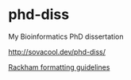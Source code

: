 # phd-diss

My Bioinformatics PhD dissertation

<http://sovacool.dev/phd-diss/>

[Rackham formatting guidelines](https://rackham.umich.edu/navigating-your-degree/formatting-guidelines/)
